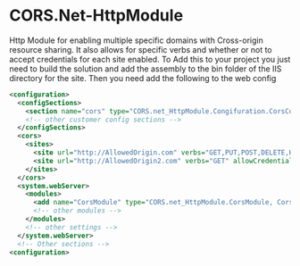 # CORS.Net-HttpModule
Http Module for enabling multiple specific domains with Cross-origin resource sharing. It also allows for specific verbs and whether or not to accept credentials for each site enabled. To Add this to your project you just need to build the solution and add the assembly to the bin folder of the IIS directory for the site. Then you need add the following to the web config

```xml
<configuration>
  <configSections>
    <section name="cors" type="CORS.net_HttpModule.Congifuration.CorsConfig, CorsModule" requirePermission="false"/>
    <!-- other customer config sections -->
  </configSections>
  <cors>
    <sites>
      <site url="http://AllowedOrigin.com" verbs="GET,PUT,POST,DELETE,HEAD,PATCH,OPTIONS" />
      <site url="http://AllowedOrigin2.com" verbs="GET" allowCredentials="true" />
    </sites>
  </cors>
  <system.webServer>
    <modules>
      <add name="CorsModule" type="CORS.net_HttpModule.CorsModule, CorsModule" preCondition="managedHandler"/>
      <!-- other modules -->
    </modules>
    <!-- other settings -->
  </system.webServer>
  <!-- Other sections -->
<configuration>

